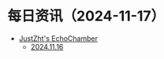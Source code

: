 ﻿# 每日资讯（2024-11-17）

- [JustZht's EchoChamber](https://www.justzht.com/rss/)
  - [2024.11.16](https://www.justzht.com/2024-11-16/)

